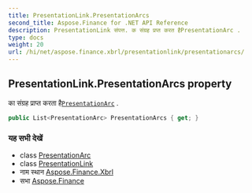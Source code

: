 ```yaml
---
title: PresentationLink.PresentationArcs
second_title: Aspose.Finance for .NET API Reference
description: PresentationLink संपत्त. क संग्रह प्रप्त करत हैPresentationArc .
type: docs
weight: 20
url: /hi/net/aspose.finance.xbrl/presentationlink/presentationarcs/
---
```

## PresentationLink.PresentationArcs property

का संग्रह प्राप्त करता है[`PresentationArc`](../../presentationarc/) .

```csharp
public List<PresentationArc> PresentationArcs { get; }
```

### यह सभी देखें

* class [PresentationArc](../../presentationarc/)
* class [PresentationLink](../)
* नाम स्थान [Aspose.Finance.Xbrl](../../presentationlink/)
* सभा [Aspose.Finance](../../../)


